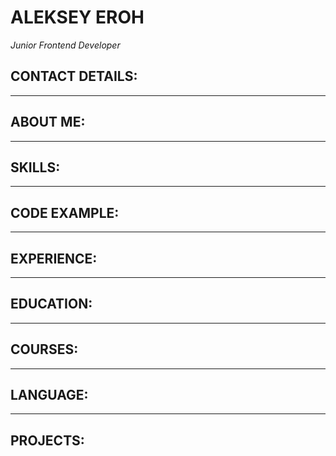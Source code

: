 # **ALEKSEY EROH**
_Junior Frontend Developer_

## **CONTACT DETAILS:**


---

## **ABOUT ME:**


---

## **SKILLS:**



---

## **CODE EXAMPLE:**



---

## **EXPERIENCE:**


---

## **EDUCATION:**


---

## **COURSES:**

---

## **LANGUAGE:**

---

## **PROJECTS:**
